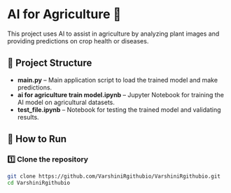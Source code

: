 # AI for Agriculture 🌱

This project uses AI to assist in agriculture by analyzing plant images and providing predictions on crop health or diseases.

## 📂 Project Structure
- **main.py** – Main application script to load the trained model and make predictions.
- **ai for agriculture train model.ipynb** – Jupyter Notebook for training the AI model on agricultural datasets.
- **test_file.ipynb** – Notebook for testing the trained model and validating results.

## 🚀 How to Run

### 1️⃣ Clone the repository
```bash
git clone https://github.com/VarshiniRgithubio/VarshiniRgithubio.git
cd VarshiniRgithubio
